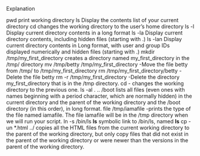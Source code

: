 Explanation

pwd  print working directory
ls  Display the contents list of your current directory
cd  changes the working directory to the user’s home directory
ls -l Display current directory contents in a long format
ls -la Display current directory contents, including hidden files (starting with .)
ls -lan Display current directory contents in Long format, with user and group IDs displayed numerically and hidden files (starting with .)
mkdir /tmp/my_first_directory creates a directory named my_first_directory in the /tmp/ directory
mv /tmp/betty /tmp/my_first_directory -Move the file betty from /tmp/ to /tmp/my_first_directory
rm /tmp/my_first_directory/betty -Delete the file betty
rm -r /tmp/my_first_directory -Delete the directory my_first_directory that is in the /tmp directory.
cd - changes the working directory to the previous one.
ls -al . .. /boot  lists all files (even ones with names beginning with a period character, which are normally hidden) in the current directory and the parent of the working directory and the /boot directory (in this order), in long format.
file /tmp/iamafile -prints the type of the file named iamafile. The file iamafile will be in the /tmp directory when we will run your script.
ln -s /bin/ls __ls__ symbolic link to /bin/ls, named __ls__
cp -un *.html ../  copies all the HTML files from the current working directory to the parent of the working directory, but only copy files that did not exist in the parent of the working directory or were newer than the versions in the parent of the working directory.
